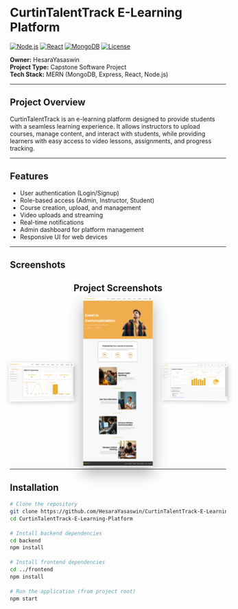 # CurtinTalentTrack E-Learning Platform

[![Node.js](https://img.shields.io/badge/Node.js-v18-green)](https://nodejs.org/)
[![React](https://img.shields.io/badge/React-v18-blue)](https://reactjs.org/)
[![MongoDB](https://img.shields.io/badge/MongoDB-v6.0-brightgreen)](https://www.mongodb.com/)
[![License](https://img.shields.io/badge/License-MIT-yellow)](LICENSE)

**Owner:** HesaraYasaswin  
**Project Type:** Capstone Software Project  
**Tech Stack:** MERN (MongoDB, Express, React, Node.js)  

---

## Project Overview
CurtinTalentTrack is an e-learning platform designed to provide students with a seamless learning experience. It allows instructors to upload courses, manage content, and interact with students, while providing learners with easy access to video lessons, assignments, and progress tracking.

---

## Features
- User authentication (Login/Signup)
- Role-based access (Admin, Instructor, Student)
- Course creation, upload, and management
- Video uploads and streaming
- Real-time notifications
- Admin dashboard for platform management
- Responsive UI for web devices

---

## Screenshots
<h2 align="center">Project Screenshots</h2>

<div style="display: flex; justify-content: center; align-items: center; gap: 20px; perspective: 1000px; transform-style: preserve-3d; flex-wrap: nowrap;">

  <!-- Left Image -->
  <div style="transform: rotateY(15deg) translateZ(-30px); box-shadow: 2px 2px 10px rgba(0,0,0,0.2);">
    <img src="screenshots/Admin Dashboard.png" alt="Admin Dashboard" width="200">
  </div>

  <!-- Center Image -->
  <div style="transform: translateZ(50px); box-shadow: 0 15px 30px rgba(0,0,0,0.3);">
    <img src="screenshots/Dashboard.png" alt="Dashboard" width="200">
  </div>

  <!-- Right Image -->
  <div style="transform: rotateY(-15deg) translateZ(-30px); box-shadow: 2px 2px 10px rgba(0,0,0,0.2);">
    <img src="screenshots/Evaluator Dashboard.png" alt="Evaluator Dashboard" width="200">
  </div>

</div>



---

## Installation

```bash
# Clone the repository
git clone https://github.com/HesaraYasaswin/CurtinTalentTrack-E-Learning-Platform.git
cd CurtinTalentTrack-E-Learning-Platform

# Install backend dependencies
cd backend
npm install

# Install frontend dependencies
cd ../frontend
npm install

# Run the application (from project root)
npm start

